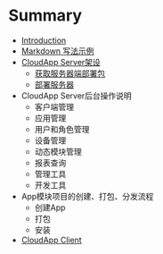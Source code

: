 # Summary

* [Introduction](README.md)
* [Markdown 写法示例](sample.md)
* [CloudApp Server架设](cloudapp-serverjia-she.md)
  * [获取服务器端部署包](server/deployment/pack-a-deployment-package.md)
  * [部署服务器](server/deployment/deploy-on-mac-linux.md)
* CloudApp Server后台操作说明
  * 客户端管理
  * 应用管理
  * 用户和角色管理
  * 设备管理
  * 动态模块管理
  * 报表查询
  * 管理工具
  * 开发工具
* App模块项目的创建、打包、分发流程
  * 创建App
  * 打包
  * 安装
* [CloudApp Client](client/index.md)

